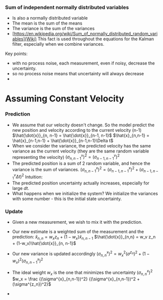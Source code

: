 ### Sum of independent normally distributed variables
- Is also a normally distributed variable
- The mean is the sum of the means
- The variance is the sum of the variances
- [https://en.wikipedia.org/wiki/Sum_of_normally_distributed_random_variables](Wiki) 
This fact is used throughout the equations for the Kalman filter, especially when we combine variances. 


Key points:
- with no process noise, each measurement, even if noisy, decrease the uncertainty.
- so no process noise means that uncertainty will always decrease
- 
# Assuming Constant Velocity
### Prediction
- We assume that our velocity doesn't change. So the model predict the new position and velocity according to the current velocity (n-1)
  $\hat{\dot{x}}_{n, n-1} = \hat{\dot{x}}_{n-1, n-1}$ 
  $\hat{x}_{n,n-1} = \hat{x}_{n-1,n-1} + \hat{\dot{x}}_{n-1,n-1}\Delta t$
- When we consider the variance, the predicted velocity has the same variance as the current velocity (they are the same random variable representing the velocity)
  $\big(\sigma^{v}_{n,n-1}\big)^2 = \big(\sigma^{v}_{n-1,n-1}\big)^2$ 
- The predicted position is a sum of 2 random variable, and hence the variance is the sum of variances.
  $\big(\sigma^{x}_{n,n-1}\big)^2 = \big(\sigma^{x}_{n-1,n-1}\big)^2 + \big(\sigma^{v}_{n-1,n-1}\Delta t\big)^2$
Intuition:
- The predicted position uncertainty actually increases, especially for large $dt$.
- What happens when we initialize the system? We initialize the variances with some number - this is the initial state uncertainty.
### Update
- Given a new measurement, we wish to mix it with the prediction.
- Our new estimate is a weighted sum of the measurement and the prediction:
  $\hat{x}_{n,n} = w_xz_n + (1-w_x)\hat{x}_{n, n-1}$
  $\hat{\dot{x}}_{n,n} = w_v z_n + (1-w_v)\hat{\dot{x}}_{n, n-1}$
  
- Our new variance is updated accordingly
  $\big(\sigma^{x}_{n,n}\big)^2 = w_x^2\big(\sigma^{z_n}\big)^2 + (1-w_x)^2\big(\sigma^{x}_{n,n-1}\big)^2$
- The ideal weight $w_x$ is the one that minimizes the uncertainty $\big(\sigma^{x}_{n,n}\big)^2$ 
  $w_x = \frac {(\sigma^{x}_{n,n-1})^2} {(\sigma^{x}_{n,n-1})^2 + (\sigma^{z_n})^2}$ 
- 